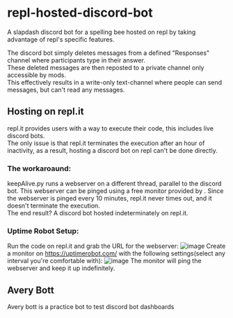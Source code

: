 # repl-hosted-discord-bot
A slapdash discord bot for a spelling bee hosted on repl by taking advantage of repl's specific features.  
  
The discord bot simply deletes messages from a defined "Responses" channel where participants type in their answer.  
These deleted messages are then reposted to a private channel only accessible by mods.  
This effectively results in a write-only text-channel where people can send messages, but can't read any messages.  


## Hosting on repl.it  
repl.it provides users with a way to execute their code, this includes live discord bots.  
The only issue is that repl.it terminates the execution after an hour of inactivity, as a result, hosting a discord bot on repl can't be done directly.
### The workaroaund:  
keepAlive.py runs a webserver on a different thread, parallel to the discord bot. This webserver can be pinged using a free monitor provided by .
Since the webserver is pinged every 10 minutes, repl.it never times out, and it doesn't terminate the execution.  
The end result? A discord bot hosted indeterminately on repl.it.  
### Uptime Robot Setup:  
Run the code on repl.it and grab the URL for the webserver:
![image](https://user-images.githubusercontent.com/60308157/114558170-09460080-9c88-11eb-9483-367e5a7960b2.png)
Create a monitor on https://uptimerobot.com/ with the following settings(select any interval you're comfortable with):
![image](https://user-images.githubusercontent.com/60308157/114558445-4dd19c00-9c88-11eb-99d4-4fe8c1494498.png)
The monitor will ping the webserver and keep it up indefinitely.


## Avery Bott
Avery bott is a practice bot to test discord bot dashboards
